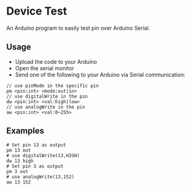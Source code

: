 # Device Test

An Arduino program to easily test pin over Arduino Serial.

## Usage

* Upload the code to your Arduino
* Open the serial monitor
* Send one of the following to your Arduino via Serial communication:

```arduino
// use pinMode in the specific pin
pm <pin:int> <mode:out|in>
// use digitalWrite in the pin
dw <pin:int> <val:high|low>
// use analogWrite in the pin
aw <pin:int> <val:0~255>
```

## Examples

```arduino
# Set pin 13 as output
pm 13 out
# use digitalWrite(13,HIGH)
dw 13 high
# Set pin 3 as output
pm 3 out
# use analogWrite(13,152)
aw 13 152
```
